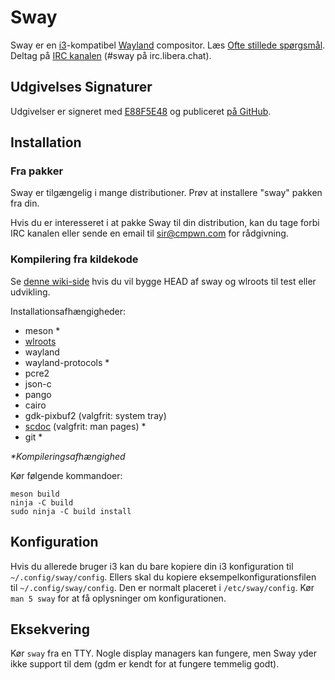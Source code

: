 # Sway

Sway er en [i3]-kompatibel [Wayland] compositor. Læs [Ofte stillede spørgsmål].
Deltag på [IRC kanalen][IRC kanal] \(#sway på irc.libera.chat).

## Udgivelses Signaturer

Udgivelser er signeret med [E88F5E48] og publiceret [på GitHub][GitHub
releases].

## Installation

### Fra pakker

Sway er tilgængelig i mange distributioner. Prøv at installere "sway" pakken
fra din.

Hvis du er interesseret i at pakke Sway til din distribution, kan du tage forbi
IRC kanalen eller sende en email til sir@cmpwn.com for rådgivning.

### Kompilering fra kildekode

Se [denne wiki-side][Opsætning til udvikling] hvis du vil bygge HEAD af sway og
wlroots til test eller udvikling.

Installationsafhængigheder:

* meson \*
* [wlroots]
* wayland
* wayland-protocols \*
* pcre2
* json-c
* pango
* cairo
* gdk-pixbuf2 (valgfrit: system tray)
* [scdoc] (valgfrit: man pages) \*
* git \*

_\*Kompileringsafhængighed_

Kør følgende kommandoer:

    meson build
    ninja -C build
    sudo ninja -C build install

## Konfiguration

Hvis du allerede bruger i3 kan du bare kopiere din i3 konfiguration til
`~/.config/sway/config`. Ellers skal du kopiere eksempelkonfigurationsfilen til
`~/.config/sway/config`. Den er normalt placeret i `/etc/sway/config`.  Kør
`man 5 sway` for at få oplysninger om konfigurationen.

## Eksekvering

Kør `sway` fra en TTY. Nogle display managers kan fungere, men Sway yder ikke
support til dem (gdm er kendt for at fungere temmelig godt).

[i3]: https://i3wm.org/
[Wayland]: http://wayland.freedesktop.org/
[Ofte stillede spørgsmål]: https://github.com/swaywm/sway/wiki
[IRC kanal]: https://web.libera.chat/gamja/?channels=#sway
[E88F5E48]: https://keys.openpgp.org/search?q=34FF9526CFEF0E97A340E2E40FDE7BE0E88F5E48
[GitHub releases]: https://github.com/swaywm/sway/releases
[Opsætning til udvikling]: https://github.com/swaywm/sway/wiki/Development-Setup
[wlroots]: https://gitlab.freedesktop.org/wlroots/wlroots
[scdoc]: https://git.sr.ht/~sircmpwn/scdoc
